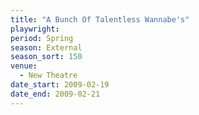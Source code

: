 ```yaml
---
title: "A Bunch Of Talentless Wannabe's"
playwright:
period: Spring
season: External
season_sort: 150
venue:
  - New Theatre
date_start: 2009-02-19
date_end: 2009-02-21
---
```

